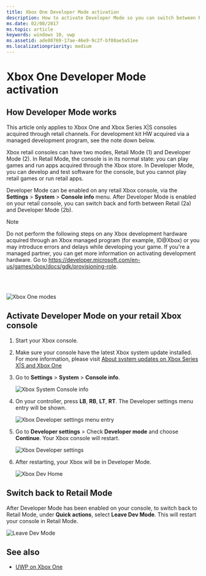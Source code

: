 ```yaml
---
title: Xbox One Developer Mode activation
description: How to activate Developer Mode so you can switch between Retail Mode and Developer Mode.
ms.date: 02/08/2017
ms.topic: article
keywords: windows 10, uwp
ms.assetid: ade80769-17ae-46e9-9c2f-bf08ae5a51ee
ms.localizationpriority: medium
---
```

# Xbox One Developer Mode activation

## How Developer Mode works
This article only applies to Xbox One and Xbox Series X|S consoles acquired through retail channels. For development kit HW acquired via a managed development program, see the note down below.

Xbox retail consoles can have two modes, Retail Mode (1) and Developer Mode (2). In Retail Mode, the console is in its normal state: you can play games and run apps acquired through the Xbox store. In Developer Mode, you can develop and test software for the console, but you cannot play retail games or run retail apps.

Developer Mode can be enabled on any retail Xbox console, via the **Settings** > **System** > **Console info** menu. After Developer Mode is enabled on your retail console, you can switch back and forth between Retail (2a) and Developer Mode (2b).

> [!NOTE]
> Do not perform the following steps on any Xbox development hardware acquired through an Xbox managed program (for example, ID@Xbox) or you may introduce errors and delays while developing your game. If you're a managed partner, you can get more information on activating development hardware. Go to https://developer.microsoft.com/en-us/games/xbox/docs/gdk/provisioning-role.

<br></br>

![Xbox One modes](images/dev-mode-flow.png)

## Activate Developer Mode on your retail Xbox console

1.	Start your Xbox console.

2.	Make sure your console have the latest Xbox system update installed. For more information, please visit [About system updates on Xbox Series X|S and Xbox One](https://support.xbox.com/en-us/help/hardware-network/settings-updates/system-update-overview)

3.	Go to **Settings** > **System** > **Console info**.

    ![Xbox System Console info](images/xbox-settings-console-info.png)

4.	On your controller, press **LB**, **RB**, **LT**, **RT**. The Developer settings menu entry will be shown.

    ![Xbox Developer settings menu entry](images/xbox-developer-settings-menu-entry.png)

5.	Go to **Developer settings** > Check **Developer mode** and choose **Continue**. Your Xbox console will restart.

    ![Xbox Developer settings](images/xbox-developer-settings.png)
    
6.	After restarting, your Xbox will be in Developer Mode.

    ![Xbox Dev Home](images/xbox-dev-home.png)

## Switch back to Retail Mode
After Developer Mode has been enabled on your console, to switch back to Retail Mode, under **Quick actions**, select **Leave Dev Mode**. This will restart your console in Retail Mode.    

  ![Leave Dev Mode](images/xbox-leave-dev-mode.png)
  
## See also
- [UWP on Xbox One](index.md)
